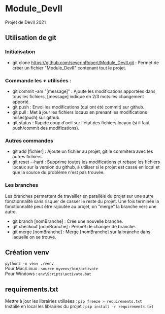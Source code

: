 # Module_DevII
Projet de DevII 2021
## Utilisation de git
### Initialisation
- git clone https://github.com/severinRobert/Module_DevII.git : Permet de créer un fichier "Module_DevII" contenant tout le projet.
### Commande les + utilisées :
- git commit -am "[message]" : Ajoute les modifications apportées dans tous les fichiers, [message] indique en 2/3 mots les changement apporté.
- git push : Envoi les modifications (qui ont été commit) sur github.
- git pull : Met à jour les fichiers locaux en prenant les modifications mises(push) sur github.
- git status : Rapide coup d'oeil sur l'état des fichiers locaux (si il faut push/commit des modifications).
### Autres commandes
- git add [fichier] : Ajoute un fichier au projet, git le commitera avec les autres fichiers.
- git reset --hard : Supprime toutes les modifications et rebase les fichiers locaux sur la version du github, à utiliser si le projet est cassé en local et que la source du problème n'est pas trouvée.
### Les branches
Les branches permettent de travailler en parallèle du projet sur une autre fonctionnalité sans risquer de casser le reste du projet. Une fois terminée la fonctionnalité peut être rajoutée au projet, on "merge" la branche vers une autre.
- git branch [nomBranche] : Crée une nouvelle branche.
- git checkout [nomBranche] : Permet de changer de branche.
- git merge [nomBranche] : Merge [nomBranche] sur la branche dans laquelle on se trouve.

## Création venv
`python3 -m venv ./venv`<br>
Pour Mac/Linux : `source myvenv/bin/activate`<br>
Pour Windows : `env\Scripts\activate.bat`

## requirements.txt
Mettre à jour les librairies utilisées : `pip freeze > requirements.txt`<br>
Installe en local les librairies du projet : `pip install -r requirements.txt`